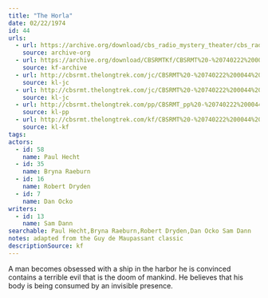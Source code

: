 ```yaml
---
title: "The Horla"
date: 02/22/1974
id: 44
urls: 
  - url: https://archive.org/download/cbs_radio_mystery_theater/cbs_radio_mystery_theater-0001-0050.zip/cbs_radio_mystery_theater-0001-0050%2Fcbsrmt_0044_the_horla.mp3
    source: archive-org
  - url: https://archive.org/download/CBSRMTKf/CBSRMT%20-%20740222%200044%20The%20Horla_kf.mp3
    source: kf-archive
  - url: http://cbsrmt.thelongtrek.com/jc/CBSRMT%20-%20740222%200044%20The%20Horla%20vbr%20oz_jc.mp3
    source: kl-jc
  - url: http://cbsrmt.thelongtrek.com/jc/CBSRMT%20-%20740222%200044%20The%20Horla%20vbr%20speed%20bm_jc.mp3
    source: kl-jc
  - url: http://cbsrmt.thelongtrek.com/pp/CBSRMT_pp%20-%20740222%200044%20The%20Horla.mp3
    source: kl-pp
  - url: http://cbsrmt.thelongtrek.com/kf/CBSRMT%20-%20740222%200044%20The%20Horla_kf.mp3
    source: kl-kf
tags: 
actors:  
  - id: 58
    name: Paul Hecht  
  - id: 35
    name: Bryna Raeburn  
  - id: 16
    name: Robert Dryden  
  - id: 7
    name: Dan Ocko
writers:  
  - id: 13
    name: Sam Dann
searchable: Paul Hecht,Bryna Raeburn,Robert Dryden,Dan Ocko Sam Dann
notes: adapted from the Guy de Maupassant classic
descriptionSource: kf
---
```

A man becomes obsessed with a ship in the harbor he is convinced contains a terrible evil that is the doom of mankind. He believes that his body is being consumed by an invisible presence.